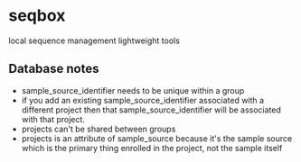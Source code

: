 # seqbox
local sequence management lightweight tools

## Database notes

* sample_source_identifier needs to be unique within a group
* if you add an existing sample_source_identifier associated with a different 
project then that sample_source_identifier will be associated
with that project.
* projects can't be shared between groups
* projects is an attribute of sample_source because it's the 
sample source which is the primary thing enrolled in the project,
not the sample itself